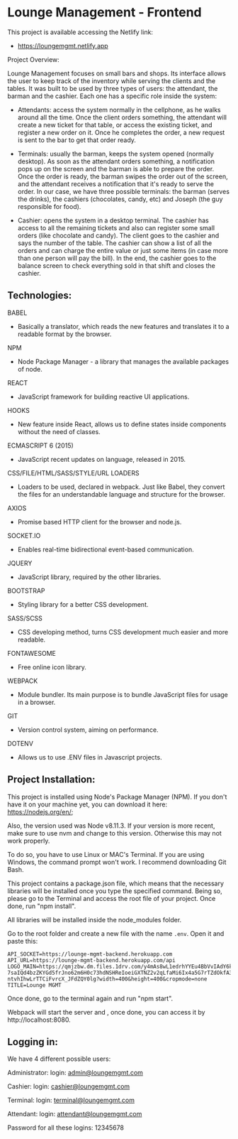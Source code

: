 # Lounge Management - Frontend

This project is available accessing the Netlify link:
- https://loungemgmt.netlify.app

Project Overview:

Lounge Management focuses on small bars and shops. Its interface allows the user to keep track of the inventory while serving the clients and the tables. 
It was built to be used by three types of users: the attendant, the barman and the cashier. Each one has a specific role inside the system:

- Attendants: access the system normally in the cellphone, as he walks around all the time. Once the client orders something, the attendant will create a new ticket for that table, or access the existing ticket, and register a new order on it. Once he completes the order, a new request is sent to the bar to get that order ready.

- Terminals: usually the barman, keeps the system opened (normally desktop). As soon as the attendant orders something, a notification pops up on the screen and the barman is able to prepare the order. Once the order is ready, the barman swipes the order out of the screen, and the attendant receives a notification that it's ready to serve the order. In our case, we have three possible terminals: the barman (serves the drinks), the cashiers (chocolates, candy, etc) and Joseph (the guy responsible for food).

- Cashier: opens the system in a desktop terminal. The cashier has access to all the remaining tickets and also can register some small orders (like chocolate and candy). The client goes to the cashier and says the number of the table. The cashier can show a list of all the orders and can charge the entire value or just some items (in case more than one person will pay the bill). In the end, the cashier goes to the balance screen to check everything sold in that shift and closes the cashier.

## Technologies:

BABEL
- Basically a translator, which reads the new features and translates it to a readable format by the browser.

NPM
- Node Package Manager - a library that manages the available packages of node.

REACT
- JavaScript framework for building reactive UI applications.

HOOKS
- New feature inside React, allows us to define states inside components without the need of classes.

ECMASCRIPT 6 (2015)
- JavaScript recent updates on language, released in 2015.

CSS/FILE/HTML/SASS/STYLE/URL LOADERS
- Loaders to be used, declared in webpack. Just like Babel, they convert the files for an understandable language and structure for the browser.

AXIOS
- Promise based HTTP client for the browser and node.js.

SOCKET.IO
- Enables real-time bidirectional event-based communication.

JQUERY
- JavaScript library, required by the other libraries.

BOOTSTRAP
- Styling library for a better CSS development.

SASS/SCSS
- CSS developing method, turns CSS development much easier and more readable.

FONTAWESOME
- Free online icon library.

WEBPACK
- Module bundler. Its main purpose is to bundle JavaScript files for usage in a browser.

GIT
- Version control system, aiming on performance.

DOTENV
- Allows us to use .ENV files in Javascript projects.

## Project Installation:

This project is installed using Node's Package Manager (NPM). If you don't have it on your machine yet, you can download it here: https://nodejs.org/en/;

Also, the version used was Node v8.11.3. If your version is more recent, make sure to use nvm and change to this version. Otherwise this may not work properly.

To do so, you have to use Linux or MAC's Terminal. If you are using Windows, the command prompt won't work. I recommend downloading Git Bash.

This project contains a package.json file, which means that the necessary libraries will be installed once you type the specified command. Being so, please go to the Terminal and access the root file of your project. Once done, run "npm install".

All libraries will be installed inside the node_modules folder.

Go to the root folder and create a new file with the name `.env`. Open it and paste this:

```
API_SOCKET=https://lounge-mgmt-backend.herokuapp.com
API_URL=https://lounge-mgmt-backend.herokuapp.com/api
LOGO_MAIN=https://qmjzbw.dm.files.1drv.com/y4mAs8wL1edrhYYEu4BbVvIAdY6kZNZk5vV99MoT7adEU6DTkZ_BjTgMpAhkFOa2CyAoot8oabljTy-7saIQd4bzZKYGd5frJno62m6H0c73hdNSHReIoeiGXTNZ2v2qLfaMi6Ix4a5G7rTZdOkfA3p69yCagmQ31HWnKbTcb1mzTTjqJ9mNvAnPXBtz-ntvhIhwLrTTCiFvrcX_JFdZQY0lg?width=400&height=400&cropmode=none
TITLE=Lounge MGMT
```

Once done, go to the terminal again and run "npm start".

Webpack will start the server and , once done, you can access it by http://localhost:8080.

## Logging in:

We have 4 different possible users:

Administrator:
login: admin@loungemgmt.com

Cashier:
login: cashier@loungemgmt.com

Terminal:
login: terminal@loungemgmt.com

Attendant:
login: attendant@loungemgmt.com

Password for all these logins: 12345678
